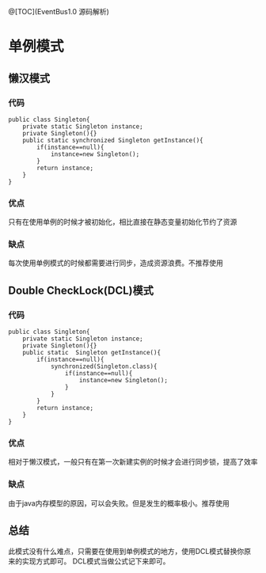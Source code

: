 @[TOC](EventBus1.0 源码解析)
# 单例模式

## 懒汉模式
### 代码 
```
public class Singleton{
	private static Singleton instance;
	private Singleton(){}
	public static synchronized Singleton getInstance(){
		if(instance==null){
			instance=new Singleton();
		}
		return instance;
	}
}
```
### 优点
只有在使用单例的时候才被初始化，相比直接在静态变量初始化节约了资源

### 缺点
每次使用单例模式的时候都需要进行同步，造成资源浪费。不推荐使用

## Double CheckLock(DCL)模式
### 代码
```
public class Singleton{
	private static Singleton instance;
	private Singleton(){}
	public static  Singleton getInstance(){
		if(instance==null){
			synchronized(Singleton.class){
				if(instance==null){
					instance=new Singleton();
				}
			}
		}
		return instance;
	}
}
```
### 优点
相对于懒汉模式，一般只有在第一次新建实例的时候才会进行同步锁，提高了效率
### 缺点
由于java内存模型的原因，可以会失败。但是发生的概率极小。推荐使用

## 总结
此模式没有什么难点，只需要在使用到单例模式的地方，使用DCL模式替换你原来的实现方式即可。
DCL模式当做公式记下来即可。

